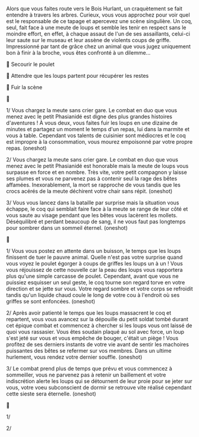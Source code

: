 Alors que vous faites route vers le Bois Hurlant, un craquètement se fait entendre à travers les arbres. Curieux, vous vous approchez pour voir quel est le responsable de ce tapage et apercevez une scène singulière. Un coq, seul, fait face à une meute de loups et semble les tenir en respect sans le moindre effort, en effet, à chaque assaut de l'un de ses assaillants, celui-ci leur saute sur le museau et leur assène de violents coups de griffe. Impressionné par tant de grâce chez un animal que vous jugez uniquement bon à finir à la broche, vous êtes confronté à un dilemme...

🐔 Secourir le poulet

🍗 Attendre que les loups partent pour récupérer les restes

🏃 Fuir la scène

🐔

1/ Vous chargez la meute sans crier gare. Le combat en duo que vous menez avec le petit Phasianidé est digne des plus grandes histoires d'aventures ! À vous deux, vous faites fuir les loups en une dizaine de minutes et partagez un moment le temps d'un repas, lui dans la marmite et vous à table. Cependant vos talents de cuisinier sont médiocres et le coq est impropre à la consommation, vous mourez empoisonné par votre propre repas. (oneshot)

2/ Vous chargez la meute sans crier gare. Le combat en duo que vous menez avec le petit Phasianidé est honorable mais la meute de loups vous surpasse en force et en nombre. Très vite, votre petit compagnon y laisse ses plumes et vous ne parvenez pas à contenir seul la rage des bêtes affamées. Inexorablement, la mort se rapproche de vous tandis que les crocs acérés de la meute déchirent votre chair sans répit. (oneshot)

3/ Vous vous lancez dans la bataille par surprise mais la situation vous échappe, le coq qui semblait faire face à la meute se range de leur côté et vous saute au visage pendant que les bêtes vous lacèrent les mollets. Déséquilibré et perdant beaucoup de sang, il ne vous faut pas longtemps pour sombrer dans un sommeil éternel. (oneshot)


🍗

1/ Vous vous postez en attente dans un buisson, le temps que les loups finissent de tuer le pauvre animal. Quelle n'est pas votre surprise quand vous voyez le poulet égorger à coups de griffes les loups un à un ! Vous vous réjouissez de cette nouvelle car la peau des loups vous rapportera plus qu'une simple carcasse de poulet. Cependant, avant que vous ne puissiez esquisser un seul geste, le coq tourne son regard torve en votre direction et se jette sur vous. Votre regard sombre et votre corps se refroidit tandis qu'un liquide chaud coule le long de votre cou à l'endroit où ses griffes se sont enfoncées. (oneshot)

2/ Après avoir patienté le temps que les loups massacrent le coq et repartent, vous vous avancez sur la dépouille du petit soldat tombé durant cet épique combat et commencez à chercher si les loups vous ont laissé de quoi vous rassasier. Vous êtes soudain plaqué au sol avec force, un loup s'est jeté sur vous et vous empêche de bouger, c'était un piège ! Vous profitez de ses derniers instants de votre vie avant de sentir les machoires puissantes des bêtes se refermer sur vos membres. Dans un ultime hurlement, vous rendez votre dernier souffle. (oneshot)

3/ Le combat prend plus de temps que prévu et vous commencez à sommeiller, vous ne parvenez pas à retenir un baillement et votre indiscrétion alerte les loups qui se détournent de leur proie pour se jeter sur vous, votre voeu subconscient de dormir se retrouve vite réalisé cependant cette sieste sera éternelle. (oneshot)


🏃

1/

2/

